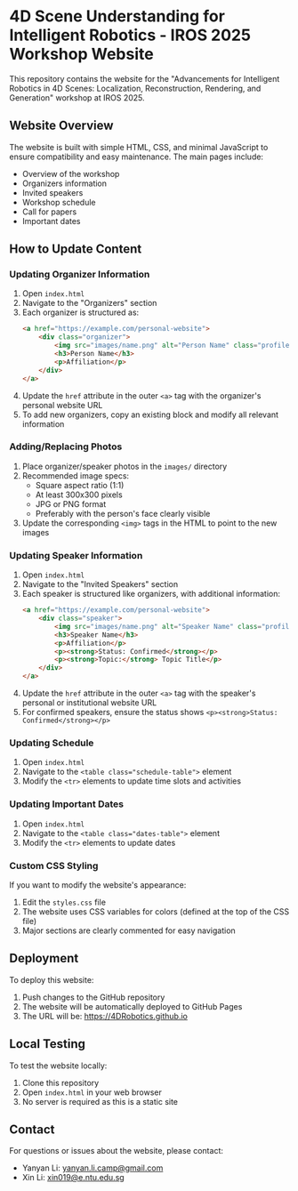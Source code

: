 # 4D Scene Understanding for Intelligent Robotics - IROS 2025 Workshop Website

This repository contains the website for the "Advancements for Intelligent Robotics in 4D Scenes: Localization, Reconstruction, Rendering, and Generation" workshop at IROS 2025.

## Website Overview

The website is built with simple HTML, CSS, and minimal JavaScript to ensure compatibility and easy maintenance. The main pages include:

- Overview of the workshop
- Organizers information
- Invited speakers
- Workshop schedule
- Call for papers
- Important dates

## How to Update Content

### Updating Organizer Information

1. Open `index.html`
2. Navigate to the "Organizers" section
3. Each organizer is structured as:
   ```html
   <a href="https://example.com/personal-website">
       <div class="organizer">
           <img src="images/name.png" alt="Person Name" class="profile-img">
           <h3>Person Name</h3>
           <p>Affiliation</p>
       </div>
   </a>
   ```
4. Update the `href` attribute in the outer `<a>` tag with the organizer's personal website URL
5. To add new organizers, copy an existing block and modify all relevant information

### Adding/Replacing Photos

1. Place organizer/speaker photos in the `images/` directory
2. Recommended image specs:
   - Square aspect ratio (1:1)
   - At least 300x300 pixels
   - JPG or PNG format
   - Preferably with the person's face clearly visible
3. Update the corresponding `<img>` tags in the HTML to point to the new images

### Updating Speaker Information

1. Open `index.html`
2. Navigate to the "Invited Speakers" section
3. Each speaker is structured like organizers, with additional information:
   ```html
   <a href="https://example.com/personal-website">
       <div class="speaker">
           <img src="images/name.png" alt="Speaker Name" class="profile-img">
           <h3>Speaker Name</h3>
           <p>Affiliation</p>
           <p><strong>Status: Confirmed</strong></p>
           <p><strong>Topic:</strong> Topic Title</p>
       </div>
   </a>
   ```
4. Update the `href` attribute in the outer `<a>` tag with the speaker's personal or institutional website URL
5. For confirmed speakers, ensure the status shows `<p><strong>Status: Confirmed</strong></p>`

### Updating Schedule

1. Open `index.html`
2. Navigate to the `<table class="schedule-table">` element
3. Modify the `<tr>` elements to update time slots and activities

### Updating Important Dates

1. Open `index.html` 
2. Navigate to the `<table class="dates-table">` element
3. Modify the `<tr>` elements to update dates

### Custom CSS Styling

If you want to modify the website's appearance:

1. Edit the `styles.css` file
2. The website uses CSS variables for colors (defined at the top of the CSS file)
3. Major sections are clearly commented for easy navigation

## Deployment

To deploy this website:

1. Push changes to the GitHub repository
2. The website will be automatically deployed to GitHub Pages
3. The URL will be: https://4DRobotics.github.io

## Local Testing

To test the website locally:

1. Clone this repository
2. Open `index.html` in your web browser
3. No server is required as this is a static site

## Contact

For questions or issues about the website, please contact:
- Yanyan Li: yanyan.li.camp@gmail.com
- Xin Li: xin019@e.ntu.edu.sg 